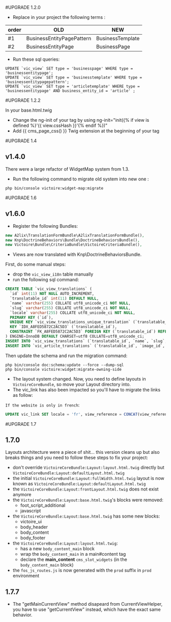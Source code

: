 #UPGRADE 1.2.0

- Replace in your project the following terms :


|order | OLD  | NEW  |
|---|---|---|
|\#1| BusinessEntityPagePattern  | BusinessTemplate  |
|\#2| BusinessEntityPage  | BusinessPage  |

- Run these sql queries:

```
UPDATE `vic_view` SET type = 'businesspage' WHERE type = 'businessentitypage';
UPDATE `vic_view` SET type = 'businesstemplate' WHERE type = 'businessentitypagepattern';
UPDATE `vic_view` SET type = 'articletemplate' WHERE type = 'businessentitypage' AND business_entity_id = 'article' ;
```

#UPGRADE 1.2.2

In your base.html.twig
- Change the ng-init of your <body> tag by using ng-init="init({% if view is defined %}'{{ view.cssHash }}'{% endif %})"
- Add {{ cms_page_css() }} Twig extension at the beginning of your <body> tag

#UPGRADE 1.4

## v1.4.0

There were a large refactor of WidgetMap system from 1.3.

- Run the following command to migrate old system into new one :

```
php bin/console victoire:widget-map:migrate
```

#UPGRADE 1.6

## v1.6.0

- Register the following Bundles:

```php
new A2lix\TranslationFormBundle\A2lixTranslationFormBundle(),
new Knp\DoctrineBehaviors\Bundle\DoctrineBehaviorsBundle(),
new Victoire\Bundle\CriteriaBundle\VictoireCriteriaBundle(),
```

- Views are now translated with Knp\DoctrineBehaviorsBundle.

First, do some manual steps:

- drop the `vic_view_i18n` table manually
- run the following sql command:

```sql
CREATE TABLE `vic_view_translations` (
  `id` int(11) NOT NULL AUTO_INCREMENT,
  `translatable_id` int(11) DEFAULT NULL,
  `name` varchar(255) COLLATE utf8_unicode_ci NOT NULL,
  `slug` varchar(255) COLLATE utf8_unicode_ci NOT NULL,
  `locale` varchar(255) COLLATE utf8_unicode_ci NOT NULL,
  PRIMARY KEY (`id`),
  UNIQUE KEY `vic_view_translations_unique_translation` (`translatable_id`,`locale`),
  KEY `IDX_A8FED5872C2AC5D3` (`translatable_id`),
  CONSTRAINT `FK_A8FED5872C2AC5D3` FOREIGN KEY (`translatable_id`) REFERENCES `vic_view` (`id`) ON DELETE CASCADE
) ENGINE=InnoDB DEFAULT CHARSET=utf8 COLLATE=utf8_unicode_ci;
INSERT INTO `vic_view_translations` (`translatable_id`, `name`, `slug`, `locale`) SELECT id, name, slug, locale FROM `vic_view`;
INSERT INTO `vic_article_translations` (`translatable_id`, `image_id`, `name`, `description`, `slug`, `locale`) SELECT id, image_id, name, description, slug, 'fr' FROM `vic_article`;
```

Then update the schema and run the migration command:
```
php bin/console doc:schema:update --force --dump-sql
php bin/console victoire:widget:migrate-owning-side
```

- The layout system changed. Now, you need to define layouts in `VictoireCoreBundle`, so move your Layout directory into.
- The vic_link has also been impacted so you'll have to migrate the links as follow:

`If the website is only in french`:
```sql
UPDATE vic_link SET locale = 'fr', view_reference = CONCAT(view_reference, "_fr") WHERE link_type = 'viewReference';
```

#UPGRADE 1.7

## 1.7.0

Layouts architecture were a piece of shit... this version cleans up but also breaks things and you need to follow these steps to fix your project:

- don't override `VictoireCoreBundle:Layout:layout.html.twig` directly but `VictoireCoreBundle:Layout:defaultLayout.html.twig`
- the initial `VictoireCoreBundle:Layout:fullWidth.html.twig` layout is now known as `VictoireCoreBundle:Layout:defaultLayout.html.twig`
- the `VictoireCoreBundle:Layout:frontLayout.html.twig` does not exist anymore
- the `VictoireCoreBundle:Layout:base.html.twig`'s blocks were removed:
    - foot_script_additional
    - javascript
- the `VictoireCoreBundle:Layout:base.html.twig` has some new blocks:
    - victoire_ui
    - body_header
    - body_content
    - body_footer
- the `VictoireCoreBundle:Layout:layout.html.twig`:
    - has a new `body_content_main` block
    - wrap the `body_content_main` in a main#content tag
    - declare the **main_content** `cms_slot_widgets` (in the `body_content_main` block)
- the `fos_js_routes.js` is now generated with the `prod` suffix in `prod` environment

## 1.7.7
- The "getMainCurrentView" method disapeard from CurrentViewHelper, you have to use "getCurrentView" instead, which have the exact same behavior.
